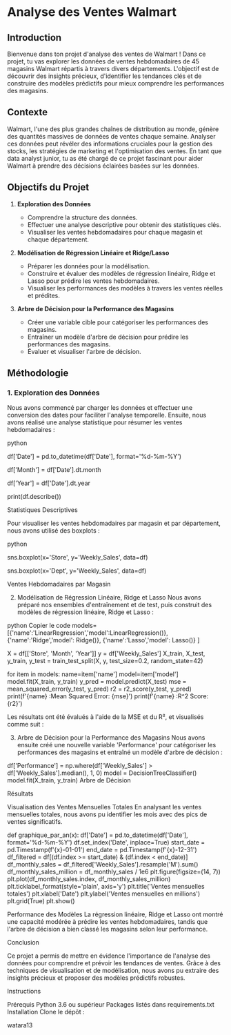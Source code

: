 
# Analyse des Ventes Walmart

## Introduction

Bienvenue dans ton projet d'analyse des ventes de Walmart ! Dans ce projet, tu vas explorer les données de ventes hebdomadaires de 45 magasins Walmart répartis à travers divers départements. L'objectif est de découvrir des insights précieux, d'identifier les tendances clés et de construire des modèles prédictifs pour mieux comprendre les performances des magasins.

## Contexte

Walmart, l'une des plus grandes chaînes de distribution au monde, génère des quantités massives de données de ventes chaque semaine. Analyser ces données peut révéler des informations cruciales pour la gestion des stocks, les stratégies de marketing et l'optimisation des ventes. En tant que data analyst junior, tu as été chargé de ce projet fascinant pour aider Walmart à prendre des décisions éclairées basées sur les données.

## Objectifs du Projet

1. **Exploration des Données**
    - Comprendre la structure des données.
    - Effectuer une analyse descriptive pour obtenir des statistiques clés.
    - Visualiser les ventes hebdomadaires pour chaque magasin et chaque département.

2. **Modélisation de Régression Linéaire et Ridge/Lasso**
    - Préparer les données pour la modélisation.
    - Construire et évaluer des modèles de régression linéaire, Ridge et Lasso pour prédire les ventes hebdomadaires.
    - Visualiser les performances des modèles à travers les ventes réelles et prédites.

3. **Arbre de Décision pour la Performance des Magasins**
    - Créer une variable cible pour catégoriser les performances des magasins.
    - Entraîner un modèle d'arbre de décision pour prédire les performances des magasins.
    - Évaluer et visualiser l'arbre de décision.

## Méthodologie

### 1. Exploration des Données

Nous avons commencé par charger les données et effectuer une conversion des dates pour faciliter l'analyse temporelle. Ensuite, nous avons réalisé une analyse statistique pour résumer les ventes hebdomadaires :

python

df['Date'] = pd.to_datetime(df['Date'], format='%d-%m-%Y')

df['Month'] = df['Date'].dt.month

df['Year'] = df['Date'].dt.year

print(df.describe())

Statistiques Descriptives

Pour visualiser les ventes hebdomadaires par magasin et par département, nous avons utilisé des boxplots :

python

sns.boxplot(x='Store', y='Weekly_Sales', data=df)

sns.boxplot(x='Dept', y='Weekly_Sales', data=df)

Ventes Hebdomadaires par Magasin

2. Modélisation de Régression Linéaire, Ridge et Lasso
Nous avons préparé nos ensembles d'entraînement et de test, puis construit des modèles de régression linéaire, Ridge et Lasso :

python
Copier le code
models=[{'name':'LinearRegression','model':LinearRegression()},
{'name':'Ridge','model': Ridge()},
{'name':'Lasso','model': Lasso()}
]

X = df[['Store', 'Month', 'Year']]
y = df['Weekly_Sales']
X_train, X_test, y_train, y_test = train_test_split(X, y, test_size=0.2, random_state=42)

for item in models:
    name=item['name']
    model=item['model']
    model.fit(X_train, y_train)
    y_pred = model.predict(X_test)
    mse = mean_squared_error(y_test, y_pred)
    r2 = r2_score(y_test, y_pred)
    print(f'{name} :Mean Squared Error: {mse}')
    print(f'{name} :R^2 Score: {r2}')

Les résultats ont été évalués à l'aide de la MSE et du R², et visualisés comme suit :

3. Arbre de Décision pour la Performance des Magasins
Nous avons ensuite créé une nouvelle variable 'Performance' pour catégoriser les performances des magasins et entraîné un modèle d'arbre de décision :


df['Performance'] = np.where(df['Weekly_Sales'] > df['Weekly_Sales'].median(), 1, 0)
model = DecisionTreeClassifier()
model.fit(X_train, y_train)
Arbre de Décision

Résultats

Visualisation des Ventes Mensuelles Totales
En analysant les ventes mensuelles totales, nous avons pu identifier les mois avec des pics de ventes significatifs.

def graphique_par_an(x):
    df['Date'] = pd.to_datetime(df['Date'], format='%d-%m-%Y')
    df.set_index('Date', inplace=True)
    start_date = pd.Timestamp(f'{x}-01-01')
    end_date = pd.Timestamp(f'{x}-12-31')
    df_filtered = df[(df.index >= start_date) & (df.index < end_date)]
    df_monthly_sales = df_filtered['Weekly_Sales'].resample('M').sum()
    df_monthly_sales_million = df_monthly_sales / 1e6
    plt.figure(figsize=(14, 7))
    plt.plot(df_monthly_sales.index, df_monthly_sales_million)
    plt.ticklabel_format(style='plain', axis='y')
    plt.title('Ventes mensuelles totales')
    plt.xlabel('Date')
    plt.ylabel('Ventes mensuelles en millions')
    plt.grid(True)
    plt.show()





Performance des Modèles
La régression linéaire, Ridge et Lasso ont montré une capacité modérée à prédire les ventes hebdomadaires, tandis que l'arbre de décision a bien classé les magasins selon leur performance.

Conclusion

Ce projet a permis de mettre en évidence l'importance de l'analyse des données pour comprendre et prévoir les tendances de ventes. Grâce à des techniques de visualisation et de modélisation, nous avons pu extraire des insights précieux et proposer des modèles prédictifs robustes.

Instructions

Prérequis
Python 3.6 ou supérieur
Packages listés dans requirements.txt
Installation
Clone le dépôt :


watara13
